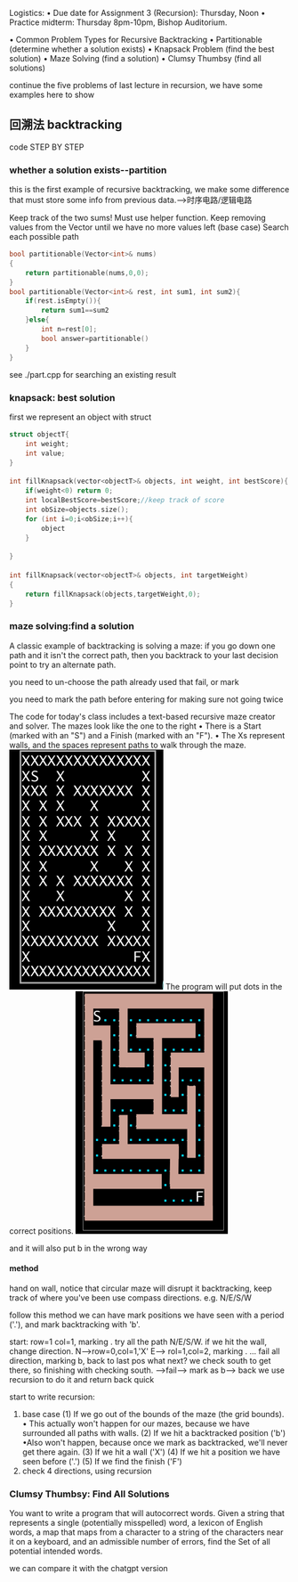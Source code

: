 Logistics:
• Due date for Assignment 3 (Recursion): Thursday, Noon
• Practice midterm: Thursday 8pm-10pm, Bishop Auditorium.

• Common Problem Types for Recursive Backtracking
• Partitionable (determine whether a solution exists)
• Knapsack Problem (find the best solution)
• Maze Solving (find a solution)
• Clumsy Thumbsy (find all solutions)

continue the five problems of last lecture in recursion, we have some examples here to show
## 回溯法 backtracking
code STEP BY STEP
### whether a solution exists--partition 

this is the first example of recursive backtracking, we make some difference that must store some info from previous data.-->时序电路/逻辑电路

Keep track of the two sums! Must use helper function.
Keep removing values from the Vector until we have no more values left
(base case)
Search each possible path

```c
bool partitionable(Vector<int>& nums)
{
    return partitionable(nums,0,0);
}
bool partitionable(Vector<int>& rest, int sum1, int sum2){
    if(rest.isEmpty()){
        return sum1==sum2
    }else{
        int n=rest[0];
        bool answer=partitionable()
    }
}
```

see ./part.cpp for searching an existing result

### knapsack: best solution
first we represent an object with struct

```c
struct objectT{
    int weight;
    int value;
}

int fillKnapsack(vector<objectT>& objects, int weight, int bestScore){
    if(weight<0) return 0;
    int localBestScore=bestScore;//keep track of score
    int obSize=objects.size();
    for (int i=0;i<obSize;i++){
        object
    }
    
}

int fillKnapsack(vector<objectT>& objects, int targetWeight)
{
    return fillKnapsack(objects,targetWeight,0);
}
```

### maze solving:find a solution
A classic example of backtracking is solving a
maze: if you go down one path and it isn't the
correct path, then you backtrack to your last
decision point to try an alternate path.

you need to un-choose the path already used that fail, or mark 

you need to mark the path before entering for making sure not going twice

The code for today's class includes a text-based
recursive maze creator and solver.
The mazes look like the one to the right
• There is a Start (marked with an "S") and a
Finish (marked with an "F").
• The Xs represent walls, and the spaces
represent paths to walk through the maze.
<img src="./maze%20in%20text.png">
The program will put dots in the correct positions.
<img src="./maze%20solved.png">

and it will also put b in the wrong way 

#### method
 hand on wall, notice that circular maze will disrupt it
 backtracking, keep track of where you've been
 use compass directions. e.g. N/E/S/W

follow this method we can have
    mark positions we have seen with a period ('.'), and mark backtracking with 'b'.

start: row=1 col=1, marking .
try all the path N/E/S/W. if we hit the wall, change direction.
 N-->row=0,col=1,'X' E--> rol=1,col=2, marking .
 ...
 fail all direction, marking b, back to last pos
 what next? we check south to get there, so finishing with checking south. -->fail--> mark as b--> back
 we use recursion to do it and return back quick

start to write recursion:
 1. base case
    (1) If we go out of the bounds of the maze (the grid bounds).
    • This actually won't happen for our mazes, because we have surrounded all
    paths with walls.
    (2) If we hit a backtracked position ('b')
    •Also won't happen, because once we mark as backtracked, we'll never get
    there again.
    (3) If we hit a wall ('X')
    (4) If we hit a position we have seen before ('.')
    (5) If we find the finish ('F')
 2. check 4 directions, using recursion


### Clumsy Thumbsy: Find All Solutions

You want to write a program that will autocorrect words.
Given a string that represents a single (potentially
misspelled) word, a lexicon of English words, a map that
maps from a character to a string of the characters near it
on a keyboard, and an admissible number of errors, find
the Set of all potential intended words.

we can compare it with the chatgpt version
